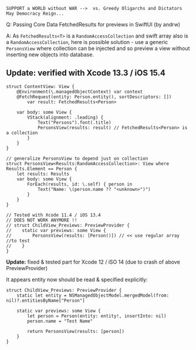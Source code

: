 ```
SUPPORT a WORLD without WAR -->  vs. Greedy Oligarchs and Dictators
May Democracy Reign... 
```

Q: Passing Core Data FetchedResults<T> for previews in SwiftUI (by andrw)
  
A: As `FetchedResults<T>` is a `RandomAccessCollection` and swift array also is a `RandomAccessCollection`, 
here is possible solution - use a generic `PersonsView` where collection can be injected and so preview
a view without inserting new objects into database.

## Update: verified with Xcode 13.3 / iOS 15.4

```
struct ContentView: View {
    @Environment(\.managedObjectContext) var context
    @FetchRequest(entity: Person.entity(), sortDescriptors: [])
        var result: FetchedResults<Person>

    var body: some View {
        VStack(alignment: .leading) {
            Text("Persons").font(.title)
            PersonsView(results: result) // FetchedResults<Person> is a collection
        }
    }
}

// generalize PersonsView to depend just on collection
struct PersonsView<Results:RandomAccessCollection>: View where Results.Element == Person {
    let results: Results
    var body: some View {
        ForEach(results, id: \.self) { person in
            Text("Name: \(person.name ?? "<unknown>")")
        }
    }
}

// Tested with Xcode 11.4 / iOS 13.4
// DOES NOT WORK ANYMORE !!
// struct ChildView_Previews: PreviewProvider {
//    static var previews: some View {
//        PersonsView(results: [Person()]) // << use regular array //to test
//    }
}
```

**Update:** fixed & tested part for Xcode 12 / iSO 14 (due to crash of above PreviewProvider)

It appears entity now should be read & specified explicitly:

```
struct ChildView_Previews: PreviewProvider {
    static let entity = NSManagedObjectModel.mergedModel(from: nil)?.entitiesByName["Person"]

    static var previews: some View {
        let person = Person(entity: entity!, insertInto: nil)
        person.name = "Test Name"

        return PersonsView(results: [person])
    }
}
```
